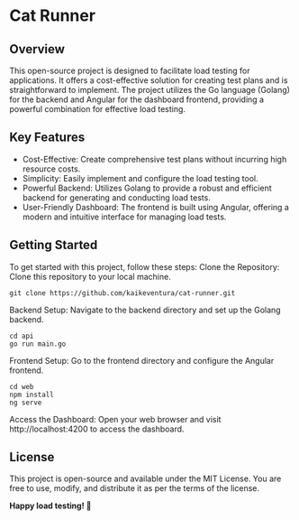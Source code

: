 # Cat Runner
## Overview
This open-source project is designed to facilitate load testing for applications. It offers a cost-effective solution for creating test plans and is straightforward to implement. The project utilizes the Go language (Golang) for the backend and Angular for the dashboard frontend, providing a powerful combination for effective load testing.

## Key Features
- Cost-Effective: Create comprehensive test plans without incurring high resource costs.
- Simplicity: Easily implement and configure the load testing tool.
- Powerful Backend: Utilizes Golang to provide a robust and efficient backend for generating and conducting load tests.
- User-Friendly Dashboard: The frontend is built using Angular, offering a modern and intuitive interface for managing load tests.

## Getting Started
To get started with this project, follow these steps:
Clone the Repository: Clone this repository to your local machine.
```shell
git clone https://github.com/kaikeventura/cat-runner.git
```

Backend Setup: Navigate to the backend directory and set up the Golang backend.
```shell
cd api
go run main.go
```

Frontend Setup: Go to the frontend directory and configure the Angular frontend.
```shell
cd web
npm install
ng serve
```

Access the Dashboard: Open your web browser and visit http://localhost:4200 to access the dashboard.

## License
This project is open-source and available under the MIT License. You are free to use, modify, and distribute it as per the terms of the license.

**Happy load testing! 🚀**
